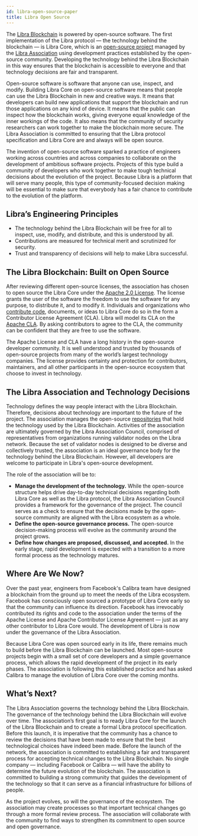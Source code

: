```yaml
---
id: libra-open-source-paper
title: Libra Open Source
---
```


The [Libra Blockchain](https://developers.libra.org/docs/the-libra-blockchain-paper) is powered by open-source software. The first implementation of the Libra protocol — the technology behind the blockchain — is Libra Core, which is an [open-source project](https://github.com/libra/libra) managed by the [Libra Association](https://libra.org/en-us/association-council-principles) using development practices established by the open-source community. Developing the technology behind the Libra Blockchain in this way ensures that the blockchain is accessible to everyone and that technology decisions are fair and transparent.

Open-source software is software that anyone can use, inspect, and modify. Building Libra Core on open-source software means that people can use the Libra Blockchain in new and creative ways. It means that developers can build new applications that support the blockchain and run those applications on any kind of device. It means that the public can inspect how the blockchain works, giving everyone equal knowledge of the inner workings of the code. It also means that the community of security researchers can work together to make the blockchain more secure. The Libra Association is committed to ensuring that the Libra protocol specification and Libra Core are and always will be open source.

The invention of open-source software sparked a practice of engineers working across countries and across companies to collaborate on the development of ambitious software projects. Projects of this type build a community of developers who work together to make tough technical decisions about the evolution of the project. Because Libra is a platform that will serve many people, this type of community-focused decision making will be essential to make sure that everybody has a fair chance to contribute to the evolution of the platform. 

## Libra’s Engineering Principles

* The technology behind the Libra Blockchain will be free for all to inspect, use, modify, and distribute, and this is understood by all.
* Contributions are measured for technical merit and scrutinized for security.
* Trust and transparency of decisions will help to make Libra successful.

## The Libra Blockchain: Built on Open Source

After reviewing different open-source licenses, the association has chosen to open source the Libra Core under the [Apache 2.0 License](https://www.apache.org/licenses/LICENSE-2.0.html). The license grants the user of the software the freedom to use the software for any purpose, to distribute it, and to modify it. Individuals and organizations who [contribute code](http://developers.libra.org/docs/community/contributing), documents, or ideas to Libra Core do so in the form a Contributor License Agreement (CLA). Libra will model its CLA on the [Apache CLA](https://www.apache.org/licenses/contributor-agreements.html). By asking contributors to agree to the CLA, the community can be confident that they are free to use the software.

The Apache License and CLA have a long history in the open-source developer community. It is well understood and trusted by thousands of open-source projects from many of the world’s largest technology companies. The license provides certainty and protection for contributors, maintainers, and all other participants in the open-source ecosystem that choose to invest in technology.

## The Libra Association and Technology Decisions 

Technology defines the way people interact with the Libra Blockchain. Therefore, decisions about technology are important to the future of the project. The association manages the open-source [repositories](https://github.com/libra) that hold the technology used by the Libra Blockchain. Activities of the association are ultimately governed by the Libra Association Council, comprised of representatives from organizations running validator nodes on the Libra network. Because the set of validator nodes is designed to be diverse and collectively trusted, the association is an ideal governance body for the technology behind the Libra Blockchain. However, all developers are welcome to participate in Libra's open-source development.

The role of the association will be to:

* **Manage the development of the technology.** While the open-source structure helps drive day-to-day technical decisions regarding both Libra Core as well as the Libra protocol, the Libra Association Council provides a framework for the governance of the project. The council serves as a check to ensure that the decisions made by the open-source community are aligned with the Libra ecosystem as a whole.
* **Define the open-source governance process.** The open-source decision-making process will evolve as the community around the project grows.
* **Define how changes are proposed, discussed, and accepted.** In the early stage, rapid development is expected with a transition to a more formal process as the technology matures.

## Where Are We Now?

Over the past year, engineers from Facebook's Calibra team have designed a blockchain from the ground up to meet the needs of the Libra ecosystem. Facebook has consciously open sourced a prototype of Libra Core early so that the community can influence its direction. Facebook has irrevocably contributed its rights and code to the association under the terms of the Apache License and Apache Contributor License Agreement — just as any other contributor to Libra Core would. The development of Libra is now under the governance of the Libra Association.

Because Libra Core was open sourced early in its life, there remains much to build before the Libra Blockchain can be launched. Most open-source projects begin with a small set of core developers and a simple governance process, which allows the rapid development of the project in its early phases. The association is following this established practice and has asked Calibra to manage the evolution of Libra Core over the coming months.

## What’s Next?

The Libra Association governs the technology behind the Libra Blockchain. The governance of the technology behind the Libra Blockchain will evolve over time. The association’s first goal is to ready Libra Core for the launch of the Libra Blockchain and to create a formal Libra protocol specification. Before this launch, it is imperative that the community has a chance to review the decisions that have been made to ensure that the best technological choices have indeed been made. Before the launch of the network, the association is committed to establishing a fair and transparent process for accepting technical changes to the Libra Blockchain. No single company — including Facebook or Calibra — will have the ability to determine the future evolution of the blockchain. The association is committed to building a strong community that guides the development of the technology so that it can serve as a financial infrastructure for billions of people.

As the project evolves, so will the governance of the ecosystem. The association may create processes so that important technical changes go through a more formal review process. The association will collaborate with the community to find ways to strengthen its commitment to open source and open governance.
